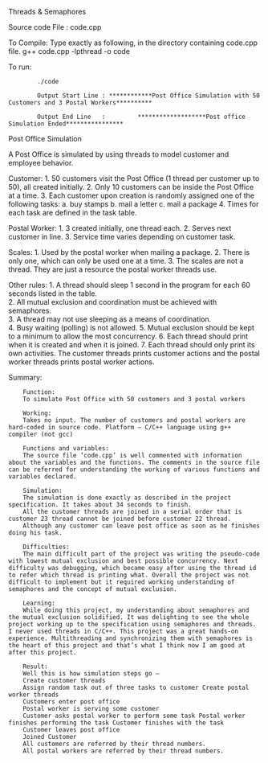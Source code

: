 Threads & Semaphores

Source code File : code.cpp

To Compile:
			Type exactly as following, in the directory containing code.cpp file.
			g++ code.cpp -lpthread -o code


To run:

			./code

			Output Start Line : ************Post Office Simulation with 50 Customers and 3 Postal Workers**********

			Output End Line   : 		*******************Post office Simulation Ended****************



Post Office Simulation

A Post Office is simulated by using threads to model customer and employee behavior.  


Customer:
        1.  50 customers visit the Post Office (1 thread per customer up to 50), all created initially.
        2.  Only 10 customers can be inside the Post Office at a time.
        3.  Each customer upon creation is randomly assigned one of the following tasks:
            a.  buy stamps
            b.  mail a letter
            c.  mail a package
        4.  Times for each task are defined in the task table.


Postal Worker:
        1.  3 created initially, one thread each.
        2.  Serves next customer in line.
        3.  Service time varies depending on customer task.


Scales:
        1.  Used by the postal worker when mailing a package.
        2.  There is only one, which can only be used one at a time. 
        3.  The scales are not a thread.  They are just a resource the postal worker threads use. 


Other rules:
        1.  A thread should sleep 1 second in the program for each 60 seconds listed in the table.  
        2.  All mutual exclusion and coordination must be achieved with semaphores.  
        3.  A thread may not use sleeping as a means of coordination.  
        4.  Busy waiting (polling) is not allowed. 
        5.  Mutual exclusion should be kept to a minimum to allow the most concurrency.
        6.  Each thread should print when it is created and when it is joined.
        7.  Each thread should only print its own activities.  The customer threads prints customer actions and the postal worker threads prints postal worker actions.  

Summary:

		Function:
		To simulate Post Office with 50 customers and 3 postal workers
		
		Working:
		Takes no input. The number of customers and postal workers are hard-coded in source code. Platform – C/C++ language using g++ compiler (not gcc)

		Functions and variables:
		The source file ‘code.cpp’ is well commented with information about the variables and the functions. The comments in the source file can be referred for understanding the working of various functions and variables declared.
		
		Simulation:
		The simulation is done exactly as described in the project specification. It takes about 34 seconds to finish.
		All the customer threads are joined in a serial order that is customer 23 thread cannot be joined before customer 22 thread.
		Although any customer can leave post office as soon as he finishes doing his task.
		
		Difficulties:
		The main difficult part of the project was writing the pseudo-code with lowest mutual exclusion and best possible concurrency. Next difficulty was debugging, which became easy after using the thread id to refer which thread is printing what. Overall the project was not difficult to implement but it required working understanding of semaphores and the concept of mutual exclusion.
		
		Learning:
		While doing this project, my understanding about semaphores and the mutual exclusion solidified. It was delighting to see the whole project working up to the specification using semaphores and threads. I never used threads in C/C++. This project was a great hands-on experience. Multithreading and synchronizing them with semaphores is the heart of this project and that’s what I think now I am good at after this project.
		
		Result:
		Well this is how simulation steps go –
		Create customer threads
		Assign random task out of three tasks to customer Create postal worker threads
		Customers enter post office
		Postal worker is serving some customer
		Customer asks postal worker to perform some task Postal worker finishes performing the task Customer finishes with the task
		Customer leaves post office
		Joined Customer
		All customers are referred by their thread numbers.
		All postal workers are referred by their thread numbers.